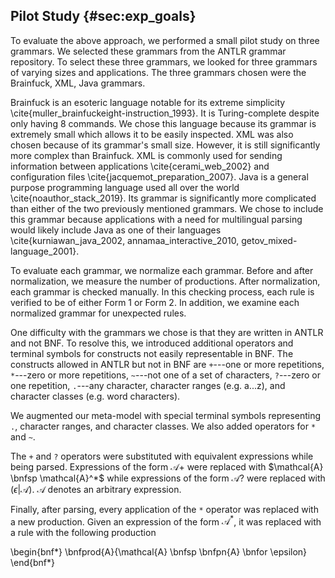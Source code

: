 ## Pilot Study {#sec:exp_goals}

To evaluate the above approach, we performed a small pilot study on three grammars. We selected these grammars from the ANTLR grammar repository. To select these three grammars, we looked for three grammars of varying sizes and applications. The three grammars chosen were the Brainfuck, XML, Java grammars.

Brainfuck is an esoteric language notable for its extreme simplicity \cite{muller_brainfuckeight-instruction_1993}. It is Turing-complete despite only having 8 commands. We chose this language because its grammar is extremely small which allows it to be easily inspected. XML was also chosen because of its grammar's small size. However, it is still significantly more complex than Brainfuck. XML is commonly used for sending information between applications \cite{cerami_web_2002} and configuration files \cite{jacquemot_preparation_2007}. Java is a general purpose programming language used all over the world \cite{noauthor_stack_2019}. Its grammar is significantly more complicated than either of the two previously mentioned grammars. We chose to include this grammar because applications with a need for multilingual parsing would likely include Java as one of their languages \cite{kurniawan_java_2002, annamaa_interactive_2010, getov_mixed-language_2001}.

To evaluate each grammar, we normalize each grammar. Before and after normalization, we measure the number of productions. After normalization, each grammar is checked manually. In this checking process, each rule is verified to be of either Form 1 or Form 2. In addition, we examine each normalized grammar for unexpected rules.

One difficulty with the grammars we chose is that they are written in ANTLR and not BNF. To resolve this, we introduced additional operators and terminal symbols for constructs not easily representable in BNF. The constructs allowed in ANTLR but not in BNF are `+`---one or more repetitions, `*`---zero or more repetitions, `~`---not one of a set of characters, `?`---zero or one repetition, `.`---any character, character ranges (e.g. a...z), and character classes (e.g. word characters).

We augmented our meta-model with special terminal symbols representing `.`, character ranges, and character classes. We also added operators for `*` and `~`.

The `+` and `?` operators were substituted with equivalent expressions while being parsed. Expressions of the form $\mathcal{A}+$ were replaced with $\mathcal{A} \bnfsp \mathcal{A}^*$ while expressions of the form $\mathcal{A}?$ were replaced with $(\epsilon | \mathcal{A}).$ $\mathcal{A}$ denotes an arbitrary expression.

Finally, after parsing, every application of the `*` operator was replaced with a new production. Given an expression of the form $\mathcal{A}^*$, it was replaced with a rule with the following production

\begin{bnf*}
    \bnfprod{A}{\mathcal{A} \bnfsp \bnfpn{A} \bnfor \epsilon}
\end{bnf*}